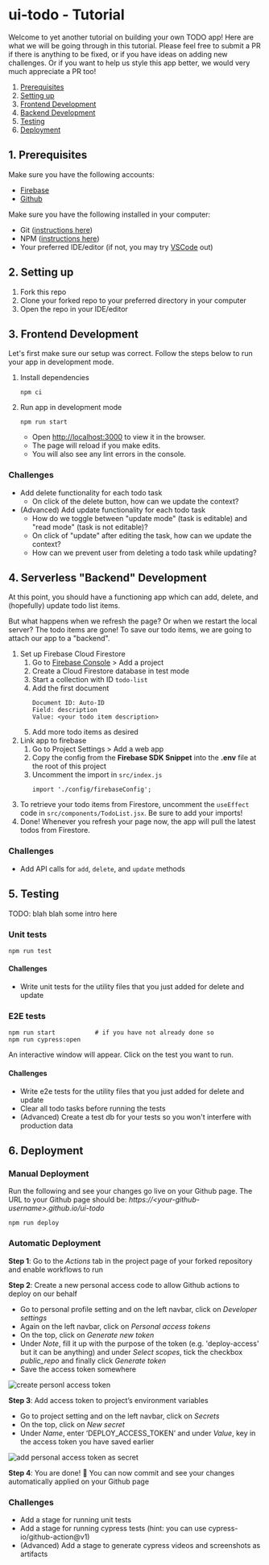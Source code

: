 # ui-todo - Tutorial

Welcome to yet another tutorial on building your own TODO app! Here are what we will be going through in this tutorial. Please feel free to submit a PR if there is anything to be fixed, or if you have ideas on adding new challenges. Or if you want to help us style this app better, we would very much appreciate a PR too!

1. [Prerequisites](#1-prerequisites)
2. [Setting up](#2-setting-up)
3. [Frontend Development](#3-frontend-development)
4. [Backend Development](#4-backend-development)
5. [Testing](#5-testing)
6. [Deployment](#6-deployment)

## 1. Prerequisites

Make sure you have the following accounts:

- [Firebase](https://firebase.google.com/)
- [Github](https://github.com/)

Make sure you have the following installed in your computer:

- Git ([instructions here](https://git-scm.com/book/en/v2/Getting-Started-Installing-Git))
- NPM ([instructions here](https://www.npmjs.com/get-npm))
- Your preferred IDE/editor (if not, you may try [VSCode](https://code.visualstudio.com/) out)

## 2. Setting up

1. Fork this repo
2. Clone your forked repo to your preferred directory in your computer
3. Open the repo in your IDE/editor

## 3. Frontend Development

Let's first make sure our setup was correct. Follow the steps below to run your app in development mode.

1. Install dependencies
   ```
   npm ci
   ```
2. Run app in development mode
   ```
   npm run start
   ```
   - Open [http://localhost:3000](http://localhost:3000) to view it in the browser.
   - The page will reload if you make edits.<br />
   - You will also see any lint errors in the console.

### Challenges

- Add delete functionality for each todo task
  - On click of the delete button, how can we update the context?
- (Advanced) Add update functionality for each todo task
  - How do we toggle between "update mode" (task is editable) and "read mode" (task is not editable)?
  - On click of "update" after editing the task, how can we update the context?
  - How can we prevent user from deleting a todo task while updating?

## 4. Serverless "Backend" Development

At this point, you should have a functioning app which can add, delete, and (hopefully) update todo list items.

But what happens when we refresh the page? Or when we restart the local server? The todo items are gone! To save our todo items, we are going to attach our app to a "backend".

1. Set up Firebase Cloud Firestore
    1. Go to [Firebase Console](https://console.firebase.google.com/) > Add a project
    2. Create a Cloud Firestore database in test mode
    3. Start a collection with ID `todo-list`
    4. Add the first document
        ```
        Document ID: Auto-ID
        Field: description
        Value: <your todo item description>
        ```
    5. Add more todo items as desired
2. Link app to firebase
    1. Go to Project Settings > Add a web app
    2. Copy the config from the **Firebase SDK Snippet** into the **.env** file at the root of this project
    3. Uncomment the import in `src/index.js`
        ```
        import './config/firebaseConfig';
        ```
3. To retrieve your todo items from Firestore, uncomment the `useEffect` code in `src/components/TodoList.jsx`. Be sure to add your imports!
4. Done! Whenever you refresh your page now, the app will pull the latest todos from Firestore.

### Challenges

- Add API calls for `add`, `delete`, and `update` methods

## 5. Testing

TODO: blah blah some intro here

### Unit tests

```
npm run test
```

#### Challenges

- Write unit tests for the utility files that you just added for delete and update

### E2E tests

```
npm run start           # if you have not already done so
npm run cypress:open
```

An interactive window will appear. Click on the test you want to run.

#### Challenges

- Write e2e tests for the utility files that you just added for delete and update
- Clear all todo tasks before running the tests
- (Advanced) Create a test db for your tests so you won't interfere with production data

## 6. Deployment

### Manual Deployment

Run the following and see your changes go live on your Github page. The URL to your Github page should be: _https://\<your-github-username\>.github.io/ui-todo_

```
npm run deploy
```

### Automatic Deployment

**Step 1**: Go to the _Actions_ tab in the project page of your forked repository and enable workflows to run

**Step 2**: Create a new personal access code to allow Github actions to deploy on our behalf

- Go to personal profile setting and on the left navbar, click on _Developer settings_
- Again on the left navbar, click on _Personal access tokens_
- On the top, click on _Generate new token_
- Under _Note_, fill it up with the purpose of the token (e.g. 'deploy-access' but it can be anything) and under _Select scopes_, tick the checkbox _public_repo_ and finally click _Generate token_
- Save the access token somewhere

![create personl access token](assets/images/create-personal-access-token.png)

**Step 3**: Add access token to project’s environment variables

- Go to project setting and on the left navbar, click on _Secrets_
- On the top, click on _New secret_
- Under _Name_, enter ‘DEPLOY_ACCESS_TOKEN’ and under _Value_, key in the access token you have saved earlier

![add personal access token as secret](assets/images/add-personal-access-token-as-secret.png)

**Step 4**: You are done! :tada: You can now commit and see your changes automatically applied on your Github page

### Challenges

- Add a stage for running unit tests
- Add a stage for running cypress tests (hint: you can use cypress-io/github-action@v1)
- (Advanced) Add a stage to generate cypress videos and screenshots as artifacts
